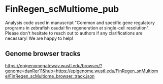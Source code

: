# FinRegen_scMultiome_pub
Analysis code used in manuscript "Common and specific gene regulatory programs in zebrafish caudal fin regeneration at single-cell resolution". Please don't hesitate to reach out to authors if any clarifications are necessary! We are happy to help!
## Genome browser tracks
https://epigenomegateway.wustl.edu/browser/?genome=danRer11&hub=https://epigenome.wustl.edu/FinRegen_snMultiome/FinRegen_scMultiome_browser_track.json

